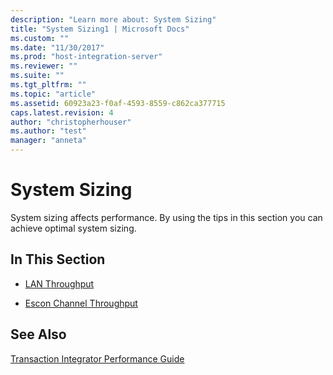 ```yaml
---
description: "Learn more about: System Sizing"
title: "System Sizing1 | Microsoft Docs"
ms.custom: ""
ms.date: "11/30/2017"
ms.prod: "host-integration-server"
ms.reviewer: ""
ms.suite: ""
ms.tgt_pltfrm: ""
ms.topic: "article"
ms.assetid: 60923a23-f0af-4593-8559-c862ca377715
caps.latest.revision: 4
author: "christopherhouser"
ms.author: "test"
manager: "anneta"
---
```

# System Sizing
System sizing affects performance. By using the tips in this section you can achieve optimal system sizing.  
  
## In This Section  
  
-   [LAN Throughput](../core/lan-throughput1.md)  
  
-   [Escon Channel Throughput](../core/escon-channel-throughput1.md)  
  
## See Also  
 [Transaction Integrator Performance Guide](../core/transaction-integrator-performance-guide1.md)
